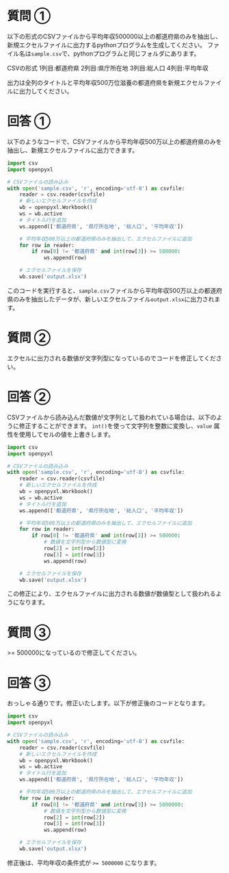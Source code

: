 # 質問 ①

以下の形式のCSVファイルから平均年収500000以上の都道府県のみを抽出し、新規エクセルファイルに出力するpythonプログラムを生成してください。
ファイル名は`sample.csv`で、pythonプログラムと同じフォルダにあります。

CSVの形式
1列目:都道府県
2列目:県庁所在地
3列目:総人口
4列目:平均年収

出力は全列のタイトルと平均年収500万位滋養の都道府県を新規エクセルファイルに出力してください。

# 回答 ①

以下のようなコードで、CSVファイルから平均年収500万以上の都道府県のみを抽出し、新規エクセルファイルに出力できます。

```python
import csv
import openpyxl

# CSVファイルの読み込み
with open('sample.csv', 'r', encoding='utf-8') as csvfile:
    reader = csv.reader(csvfile)
    # 新しいエクセルファイルを作成
    wb = openpyxl.Workbook()
    ws = wb.active
    # タイトル行を追加
    ws.append(['都道府県', '県庁所在地', '総人口', '平均年収'])

    # 平均年収500万以上の都道府県のみを抽出して、エクセルファイルに追加
    for row in reader:
        if row[0] != '都道府県' and int(row[3]) >= 500000:
            ws.append(row)

    # エクセルファイルを保存
    wb.save('output.xlsx')
```

このコードを実行すると、`sample.csv`ファイルから平均年収500万以上の都道府県のみを抽出したデータが、新しいエクセルファイル`output.xlsx`に出力されます。

# 質問 ②

エクセルに出力される数値が文字列型になっているのでコードを修正してください。

# 回答 ②

CSVファイルから読み込んだ数値が文字列として扱われている場合は、以下のように修正することができます。 `int()`を使って文字列を整数に変換し、`value`
属性を使用してセルの値を上書きします。

```python
import csv
import openpyxl

# CSVファイルの読み込み
with open('sample.csv', 'r', encoding='utf-8') as csvfile:
    reader = csv.reader(csvfile)
    # 新しいエクセルファイルを作成
    wb = openpyxl.Workbook()
    ws = wb.active
    # タイトル行を追加
    ws.append(['都道府県', '県庁所在地', '総人口', '平均年収'])

    # 平均年収500万以上の都道府県のみを抽出して、エクセルファイルに追加
    for row in reader:
        if row[0] != '都道府県' and int(row[3]) >= 500000:
            # 数値を文字列型から数値型に変換
            row[2] = int(row[2])
            row[3] = int(row[3])
            ws.append(row)

    # エクセルファイルを保存
    wb.save('output.xlsx')
```

この修正により、エクセルファイルに出力される数値が数値型として扱われるようになります。

# 質問 ③

\>= 500000になっているので修正してください。

# 回答 ③

おっしゃる通りです。修正いたします。以下が修正後のコードとなります。

```python
import csv
import openpyxl

# CSVファイルの読み込み
with open('sample.csv', 'r', encoding='utf-8') as csvfile:
    reader = csv.reader(csvfile)
    # 新しいエクセルファイルを作成
    wb = openpyxl.Workbook()
    ws = wb.active
    # タイトル行を追加
    ws.append(['都道府県', '県庁所在地', '総人口', '平均年収'])

    # 平均年収500万以上の都道府県のみを抽出して、エクセルファイルに追加
    for row in reader:
        if row[0] != '都道府県' and int(row[3]) >= 5000000:
            # 数値を文字列型から数値型に変換
            row[2] = int(row[2])
            row[3] = int(row[3])
            ws.append(row)

    # エクセルファイルを保存
    wb.save('output.xlsx')
```

修正後は、平均年収の条件式が `>= 5000000` になります。